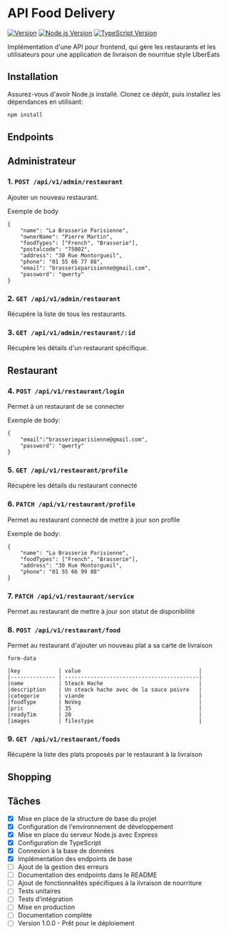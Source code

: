 # API Food Delivery

[![Version](https://img.shields.io/badge/version-v1.0.0-blue.svg)](https://github.com/votre_utilisateur/votre_projet/releases/tag/v1.0.0)
[![Node.js Version](https://img.shields.io/badge/node.js-%3E%3D%2021.2.0-brightgreen.svg)](https://nodejs.org/)
[![TypeScript Version](https://img.shields.io/badge/typescript-%5E5.3.2-blue.svg)](https://www.typescriptlang.org/)

Implémentation d'une API pour frontend, qui gère les restaurants et les utilisateurs pour une application de livraison de nourritue style UberEats

## Installation

Assurez-vous d'avoir Node.js installé. Clonez ce dépôt, puis installez les dépendances en utilisant:

```bash
npm install
```

## Endpoints

## Administrateur
### 1. `POST /api/v1/admin/restaurant`
Ajouter un nouveau restaurant.

Exemple de body
```
{
    "name": "La Brasserie Parisienne",
    "ownerName": "Pierre Martin",
    "foodTypes": ["French", "Brasserie"],
    "postalcode": "75002",
    "address": "30 Rue Montorgueil",
    "phone": "01 55 66 77 88",
    "email": "brasserieparisienne@gmail.com",
    "password": "qwerty"
}
```

### 2. `GET /api/v1/admin/restaurant`
Récupère la liste de tous les restaurants.

### 3. `GET /api/v1/admin/restaurant/:id`
Récupère les détails d'un restaurant spécifique.

## Restaurant
### 4. `POST /api/v1/restaurant/login`
Permet à un restaurant de se connecter

Exemple de body:
```
{
    "email":"brasserieparisienne@gmail.com",
    "password": "qwerty"
}
```

### 5. `GET /api/v1/restaurant/profile`
Récupère les détails du restaurant connecté

### 6. `PATCH /api/v1/restaurant/profile`
Permet au restaurant connecté de mettre à jour son profile

Exemple de body:
```
{
    "name": "La Brasserie Parisienne",
    "foodTypes": ["French", "Brasserie"],
    "address": "30 Rue Montorgueil",
    "phone": "01 55 66 99 88"
}
```

### 7. `PATCH /api/v1/restaurant/service`
Permet au restaurant de mettre à jour son statut de disponibilité

### 8. `POST /api/v1/restaurant/food`
Permet au restaurant d'ajouter un nouveau plat a sa carte de livraison
```
form-data

|key            | value                                     |
|-------------- | ------------------------------------------|
|name           | Steack Hache                              |
|description    | Un steack hache avec de la sauce poivre   |
|categorie      | viande                                    |
|foodType       | NoVeg                                     |
|pric           | 35                                        |
|readyTim       | 20                                        |
|images         | filestype                                 |

```

### 9. `GET /api/v1/restaurant/foods`
Récupère la liste des plats proposés par le restaurant à la livraison

## Shopping

## Tâches

* [X] Mise en place de la structure de base du projet
* [X] Configuration de l'environnement de développement
* [X] Mise en place du serveur Node.js avec Express
* [X] Configuration de TypeScript
* [X] Connexion à la base de données
* [X] Implémentation des endpoints de base
* [ ] Ajout de la gestion des erreurs
* [ ] Documentation des endpoints dans le README
* [ ] Ajout de fonctionnalités spécifiques à la livraison de nourriture
* [ ] Tests unitaires
* [ ] Tests d'intégration
* [ ] Mise en production
* [ ] Documentation complète
* [ ] Version 1.0.0 - Prêt pour le déploiement